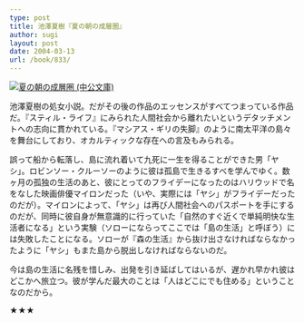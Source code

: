 ```yaml
---
type: post
title: 池澤夏樹『夏の朝の成層圏』
author: sugi
layout: post
date: 2004-03-13
url: /book/833/
---
```

<a href="http://www.amazon.co.jp/exec/obidos/ASIN/4122017122/chezsugi-22/ref=nosim/" name="amazletlink" target="_blank"><img src="http://ecx.images-amazon.com/images/I/41YDXKBmXOL.jpg" alt="夏の朝の成層圏 (中公文庫)" class="alignleft" /></a>

池澤夏樹の処女小説。だがその後の作品のエッセンスがすべてつまっている作品だ。『スティル・ライフ』にみられた人間社会から離れたいというデタッチメントへの志向に貫かれている。『マシアス・ギリの失脚』のように南太平洋の島々を舞台にしており、オカルティックな存在への言及もみられる。

誤って船から転落し、島に流れ着いて九死に一生を得ることができた男「ヤシ」。ロビンソー・クルーソーのように彼は孤島で生きるすべを学んでゆく。数ヶ月の孤独の生活のあと、彼にとってのフライデーになったのはハリウッドで名をなした映画俳優マイロンだった（いや、実際には「ヤシ」がフライデーだったのだが）。マイロンによって、「ヤシ」は再び人間社会へのパスポートを手にするのだが、同時に彼自身が無意識的に行っていた「自然のすぐ近くで単純明快な生活者になる」という実験（ソローにならってここでは「島の生活」と呼ぼう）には失敗したことになる。ソローが『森の生活』から抜け出さなければならなかったように「ヤシ」もまた島から脱出しなければならないのだ。

今は島の生活に名残を惜しみ、出発を引き延ばしてはいるが、遅かれ早かれ彼はどこかへ旅立つ。彼が学んだ最大のことは「人はどこにでも住める」ということなのだから。

★★★
